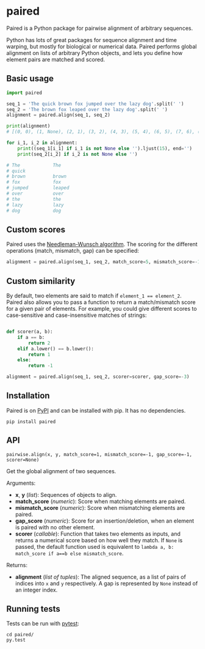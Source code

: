 # paired

Paired is a Python package for pairwise alignment of arbitrary sequences. 

Python has lots of great packages for sequence alignment and time warping, but mostly for biological or numerical data. Paired performs global alignment on lists of arbitrary Python objects, and lets you define how element pairs are matched and scored.


## Basic usage

```python
import paired

seq_1 = 'The quick brown fox jumped over the lazy dog'.split(' ')
seq_2 = 'The brown fox leaped over the lazy dog'.split(' ')
alignment = paired.align(seq_1, seq_2)

print(alignment)
# [(0, 0), (1, None), (2, 1), (3, 2), (4, 3), (5, 4), (6, 5), (7, 6), (8, 7)]

for i_1, i_2 in alignment:
    print((seq_1[i_1] if i_1 is not None else '').ljust(15), end='')
    print(seq_2[i_2] if i_2 is not None else '')

# The            The
# quick          
# brown          brown
# fox            fox
# jumped         leaped
# over           over
# the            the
# lazy           lazy
# dog            dog
```



## Custom scores

Paired uses the [Needleman-Wunsch algorithm](https://en.wikipedia.org/wiki/Needleman%E2%80%93Wunsch_algorithm).  The scoring for the different operations (match, mismatch, gap) can be specified:

```python
alignment = paired.align(seq_1, seq_2, match_score=5, mismatch_score=-1, gap_score=-5)
```


## Custom similarity

By default, two elements are said to match if `element_1 == element_2`. Paired also allows you to pass a function to return a match/mismatch score for a given pair of elements. For example, you could give different scores to case-sensitive and case-insensitive matches of strings:


```python

def scorer(a, b):
    if a == b:
        return 2
    elif a.lower() == b.lower():
        return 1
    else:
        return -1

alignment = paired.align(seq_1, seq_2, scorer=scorer, gap_score=-3)
```




## Installation

Paired is on [PyPI](https://pypi.org/project/paired/) and can be installed with pip. It has no dependencies.

```shell
pip install paired
```


## API

`pairwise.align(x, y, match_score=1, mismatch_score=-1, gap_score=-1, scorer=None)`

Get the global alignment of two sequences.

Arguments:

* **x**, **y** (*list*): Sequences of objects to align.
* **match_score** (*numeric*): Score when matching elements are paired.
* **mismatch_score** (*numeric*): Score when mismatching elements are paired.
* **gap_score** (*numeric*): Score for an insertion/deletion, when an element is paired with no other element.
* **scorer** (*callable*): Function that takes two elements as inputs, and returns a numerical score based on how well they match.  If `None` is passed, the default function used is equivalent to `lambda a, b: match_score if a==b else mismatch_score`.

Returns: 

* **alignment** (*list of tuples*): The aligned sequence, as a list of pairs of indices into `x` and `y` respectively.  A gap is represented by `None` instead of an integer index.


## Running tests

Tests can be run with [pytest](https://docs.pytest.org/en/latest/):

```shell
cd paired/
py.test
```